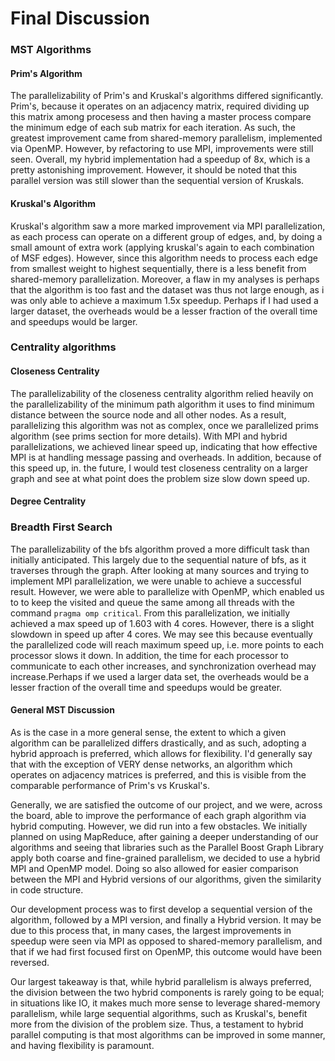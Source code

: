 # Final Discussion

### MST Algorithms

#### Prim's Algorithm

The parallelizability of Prim's and Kruskal's algorithms differed significantly. Prim's, because it operates on an adjacency matrix, required dividing up this matrix among procesess and then having a master process compare the minimum edge of each sub matrix for each iteration. As such, the greatest improvement came from shared-memory parallelism, implemented via OpenMP. However, by refactoring to use MPI, improvements were still seen. Overall, my hybrid implementation had a speedup of 8x, which is a pretty astonishing improvement. However, it should be noted that this parallel version was still slower than the sequential version of Kruskals.

#### Kruskal's Algorithm

Kruskal's algorithm saw a more marked improvement via MPI parallelization, as each process can operate on a different group of edges, and, by doing a small amount of extra work (applying kruskal's again to each combination of MSF edges). However, since this algorithm needs to process each edge from smallest weight to highest sequentially, there is a less benefit from shared-memory parallelization. Moreover, a flaw in my analyses is perhaps that the algorithm is too fast and the dataset was thus not large enough, as i was only able to achieve a maximum 1.5x speedup. Perhaps if I had used a larger dataset, the overheads would be a lesser fraction of the overall time and speedups would be larger.

### Centrality algorithms

#### Closeness Centrality
The parallelizability of the closeness centrality algorithm relied heavily on the parallelizability of the minimum path algorithm it uses to find minimum distance between the source node and all other nodes. As a result, parallelizing this algorithm was not as complex, once we parallelized prims algorithm (see prims section for more details). With MPI and hybrid parallelizations, we achieved linear speed up, indicating that how effective MPI is at handling message passing and overheads. In addition, because of this speed up, in. the future, I would test closeness centrality on a larger graph and see at what point does the problem size slow down speed up.

#### Degree Centrality

### Breadth First Search

The parallelizability of the bfs algorithm proved a more difficult task than initially anticipated. This largely due to the sequential nature of bfs, as it traverses through the graph. After looking at many sources and trying to implement MPI parallelization, we were unable to achieve a successful result. However, we were able to parallelize with OpenMP, which enabled us to to keep the visited and queue the same among all threads with the command ```pragma omp critical```. From this parallelization, we initially achieved a max speed up of 1.603 with 4 cores. However, there is a slight slowdown in speed up after 4 cores. We may see this because eventually the parallelized code will reach maximum speed up, i.e. more points to each processor slows it down. In addition, the time for each processor to communicate to each other increases, and synchronization overhead may increase.Perhaps if we used a larger data set, the overheads would be a lesser fraction of the overall time and speedups would be greater.

#### General MST Discussion

As is the case in a more general sense, the extent to which a given algorithm can be parallelized differs drastically, and as such, adopting a hybrid approach is preferred, which allows for flexibility. I'd generally say that with the exception of VERY dense networks, an algorithm which operates on adjacency matrices is preferred, and this is visible from the comparable performance of Prim's vs Kruskal's.


Generally, we are satisfied the outcome of our project, and we were, across the board, able to improve the performance of each graph algorithm via hybrid computing. However, we did run into a few obstacles. We initially planned on using MapReduce, after gaining a deeper understanding of our algorithms and seeing that libraries such as the Parallel Boost Graph Library apply both coarse and fine-grained parallelism, we decided to use a hybrid MPI and OpenMP model. Doing so also allowed for easier comparison between the MPI and Hybrid versions of our algorithms, given the similarity in code structure. 

Our development process was to first develop a sequential version of the algorithm, followed by a MPI version, and finally a Hybrid version. It may be due to this process that, in many cases, the largest improvements in speedup were seen via MPI as opposed to shared-memory parallelism, and that if we had first focused first on OpenMP, this outcome would have been reversed.

Our largest takeaway is that, while hybrid parallelism is always preferred, the division between the two hybrid components is rarely going to be equal; in situations like IO, it makes much more sense to leverage shared-memory parallelism, while large sequential algorithms, such as Kruskal's, benefit more from the division of the problem size. Thus, a testament to hybrid parallel computing is that most algorithms can be improved in some manner, and having flexibility is paramount.



